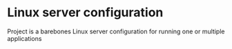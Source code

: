 # Linux server configuration

Project is a barebones Linux server configuration for running one or multiple applications